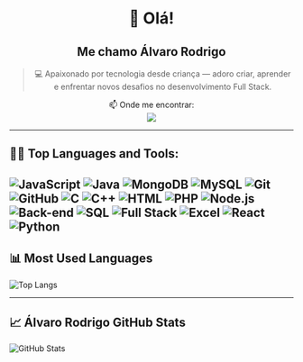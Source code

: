 <div align="center">

# 👋 Olá!

## Me chamo Álvaro Rodrigo  

> 💻 Apaixonado por tecnologia desde criança — adoro criar, aprender e enfrentar novos desafios no desenvolvimento Full Stack.
 

📫 Onde me encontrar:  
<a href="https://www.linkedin.com/in/álvaro-rodrigo-b6593b24b">
  <img src="https://img.shields.io/badge/-LinkedIn-0077B5?style=for-the-badge&logo=linkedin&logoColor=white">
</a>

</div>

---


## 👨‍💻 Top Languages and Tools:


![JavaScript](https://img.shields.io/badge/JavaScript-F7DF1E?style=for-the-badge&logo=javascript&logoColor=black)
![Java](https://img.shields.io/badge/Java-007396?style=for-the-badge&logo=java&logoColor=white)
![MongoDB](https://img.shields.io/badge/MongoDB-47A248?style=for-the-badge&logo=mongodb&logoColor=white)
![MySQL](https://img.shields.io/badge/MySQL-005C84?style=for-the-badge&logo=mysql&logoColor=white)
![Git](https://img.shields.io/badge/Git-F05032?style=for-the-badge&logo=git&logoColor=white)
![GitHub](https://img.shields.io/badge/GitHub-181717?style=for-the-badge&logo=github&logoColor=white)
![C](https://img.shields.io/badge/C-00599C?style=for-the-badge&logo=c&logoColor=white)
![C++](https://img.shields.io/badge/C++-00599C?style=for-the-badge&logo=c%2B%2B&logoColor=white)
![HTML](https://img.shields.io/badge/HTML5-E34F26?style=for-the-badge&logo=html5&logoColor=white)
![PHP](https://img.shields.io/badge/PHP-777BB4?style=for-the-badge&logo=php&logoColor=white)
![Node.js](https://img.shields.io/badge/Node.js-339933?style=for-the-badge&logo=node-dot-js&logoColor=white)
![Back-end](https://img.shields.io/badge/Back--end-4B0082?style=for-the-badge&logo=serverfault&logoColor=white)
![SQL](https://img.shields.io/badge/SQL-4479A1?style=for-the-badge&logo=database&logoColor=white)
![Full Stack](https://img.shields.io/badge/Full%20Stack-1F75FE?style=for-the-badge&logo=dev-dot-to&logoColor=white)
![Excel](https://img.shields.io/badge/Excel-217346?style=for-the-badge&logo=microsoft-excel&logoColor=white)
![React](https://img.shields.io/badge/React-61DAFB?style=for-the-badge&logo=react&logoColor=black)
![Python](https://img.shields.io/badge/Python-3776AB?style=for-the-badge&logo=python&logoColor=white)
---

## 📊 Most Used Languages

![Top Langs](https://github-readme-stats.vercel.app/api/top-langs/?username=rodrigofr95&layout=compact&theme=tokyonight)

---

## 📈 Álvaro Rodrigo GitHub Stats

![GitHub Stats](https://github-readme-stats.vercel.app/api?username=rodrigofr95&show_icons=true&theme=tokyonight)

